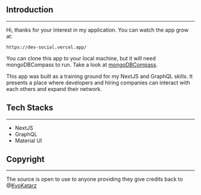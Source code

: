 ## Introduction

---

Hi, thanks for your interest in my application. You can watch the app grow at:

```
https://dev-social.vercel.app/
```

You can clone this app to your local machine, but it will need mongoDBCompass to run. Take a look at [mongoDBCompass](https://www.mongodb.com/products/compass).

This app was built as a training ground for my NextJS and GraphQL skills. It presents a place where developers and hiring companies can interact with each others and expand their network.

## Tech Stacks

---

- NextJS
- GraphQL
- Material UI

## Copyright

---

The source is open to use to anyone providing they give credits back to @[KyoKatarz]()
